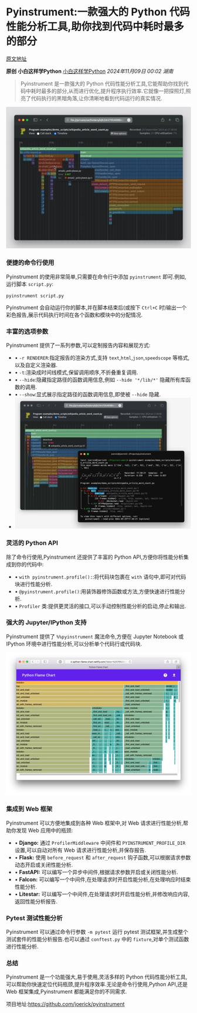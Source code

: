 # Pyinstrument:一款强大的 Python 代码性能分析工具,助你找到代码中耗时最多的部分

[原文地址](https://mp.weixin.qq.com/s/PkihG7D9Yqi2vJsC51azvg)

**原创** **小白这样学Python** [小白这样学Python](javascript:void(0);) *2024年11月09日 00:02* *湖南*

> Pyinstrument 是一款强大的 Python 代码性能分析工具,它能帮助你找到代码中耗时最多的部分,从而进行优化,提升程序执行效率.它就像一把探照灯,照亮了代码执行的黑暗角落,让你清晰地看到代码运行的真实情况.

![图片](attachments/640%5B13%5D.webp)

### 便捷的命令行使用

Pyinstrument 的使用非常简单,只需要在命令行中添加 `pyinstrument` 即可.例如,运行脚本 `script.py`:

```
pyinstrument script.py
```

Pyinstrument 会自动运行你的脚本,并在脚本结束后(或按下 `Ctrl+C` 时)输出一个彩色报告,展示代码执行时间在各个函数和模块中的分配情况.

### 丰富的选项参数

Pyinstrument 提供了一系列参数,可以定制报告内容和展现方式:

* • `-r RENDERER`:指定报告的渲染方式,支持 `text`,`html`,`json`,`speedscope` 等格式,以及自定义渲染器.
* • `-t`:渲染成时间线模式,保留调用顺序,不折叠重复调用.
* • `--hide`:隐藏指定路径的函数调用信息,例如 `--hide '*/lib/*'` 隐藏所有库函数的调用.
* • `--show`:显式展示指定路径的函数调用信息,即使被 `--hide` 隐藏.
* ![图片](attachments/640%5B14%5D.webp)

### 灵活的 Python API

除了命令行使用,Pyinstrument 还提供了丰富的 Python API,方便你将性能分析集成到你的代码中:

* • `with pyinstrument.profile():`:将代码块包裹在 `with` 语句中,即可对代码块进行性能分析.
* • `@pyinstrument.profile()`:用装饰器修饰函数或方法,方便快速进行性能分析.
* • `Profiler` 类:提供更灵活的接口,可以手动控制性能分析的启动,停止和输出.

### 强大的 Jupyter/IPython 支持

Pyinstrument 提供了 `%%pyinstrument` 魔法命令,方便在 Jupyter Notebook 或 IPython 环境中进行性能分析,可以分析单个代码行或代码块.

![图片](attachments/640%5B15%5D.webp)

### 集成到 Web 框架

Pyinstrument 可以方便地集成到各种 Web 框架中,对 Web 请求进行性能分析,帮助你发现 Web 应用中的瓶颈:

* • **Django:** 通过 `ProfilerMiddleware` 中间件和 `PYINSTRUMENT_PROFILE_DIR` 设置,可以自动对所有 Web 请求进行性能分析,并保存报告.
* • **Flask:** 使用 `before_request` 和 `after_request` 钩子函数,可以根据请求参数动态开启或关闭性能分析.
* • **FastAPI:** 可以编写一个异步中间件,根据请求参数开启或关闭性能分析.
* • **Falcon:** 可以编写一个中间件,在处理请求时开启性能分析,在处理响应时结束性能分析.
* • **Litestar:** 可以编写一个中间件,在处理请求时开启性能分析,并修改响应内容,返回性能分析报告.

### Pytest 测试性能分析

Pyinstrument 可以通过命令行参数 `-m pytest` 运行 pytest 测试框架,并生成整个测试套件的性能分析报告.也可以通过 `conftest.py` 中的 `fixture`,对单个测试函数进行性能分析.

### 总结

Pyinstrument 是一个功能强大,易于使用,灵活多样的 Python 代码性能分析工具,可以帮助你快速定位代码瓶颈,提升程序效率.无论是命令行使用,Python API,还是 Web 框架集成,Pyinstrument 都能满足你的不同需求.

项目地址:https://github.com/joerick/pyinstrument
